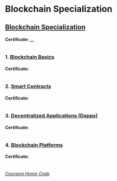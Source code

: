 # Blockchain Specialization


## [Blockchain Specialization](https://www.coursera.org/specializations/blockchain)
####    **Certificate:** __
#

### 1. [Blockchain Basics](https://www.coursera.org/learn/blockchain-basics?specialization=blockchain)

####    **Certificate:** 
#

### 2. [Smart Contracts](https://www.coursera.org/learn/smarter-contracts?specialization=blockchain)

####    **Certificate:** 
#

### 3. [Decentralized Applications (Dapps)](https://www.coursera.org/learn/decentralized-apps-on-blockchain?specialization=blockchain)

####    **Certificate:** 
#

### 4. [Blockchain Platforms](https://www.coursera.org/learn/blockchain-platforms?specialization=blockchain)

####    **Certificate:** 
#



[*Coursera Honor Code*](https://www.coursera.support/s/article/209818863-Coursera-Honor-Code?language=en_US)

